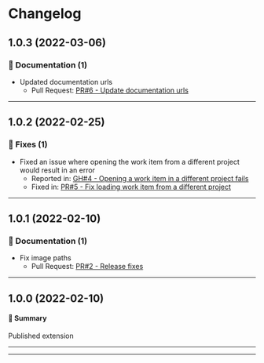 # Changelog

## 1.0.3 (2022-03-06)

### 📝 Documentation (1)

- Updated documentation urls
  - Pull Request: [PR#6 - Update documentation urls](https://github.com/joachimdalen/azdevops-work-item-wiki/pull/6)

---

## 1.0.2 (2022-02-25)

### 🐛 Fixes (1)

- Fixed an issue where opening the work item from a different project would result in an error
  - Reported in: [GH#4 - Opening a work item in a different project fails](https://github.com/joachimdalen/azdevops-work-item-wiki/issues/4)
  - Fixed in: [PR#5 - Fix loading work item from a different project](https://github.com/joachimdalen/azdevops-work-item-wiki/pull/5)

---

## 1.0.1 (2022-02-10)

### 📝 Documentation (1)

- Fix image paths
  - Pull Request: [PR#2 - Release fixes](https://github.com/joachimdalen/azdevops-work-item-wiki/pull/2)

---

## 1.0.0 (2022-02-10)

#### 💬 Summary

Published extension

---

---

